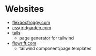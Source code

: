 # Websites

- [flexboxfroggy.com](https://flexboxfroggy.com/)
- [cssgridgarden.com](https://cssgridgarden.com/)
- [tails](https://devdojo.com/tails)
  - page generator for tailwind
- [flowrift.com](https://flowrift.com/c/hero)
  - tailwind component/page templates
